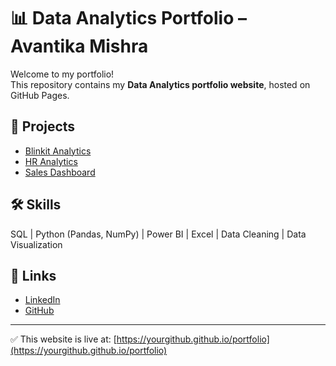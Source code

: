 # 📊 Data Analytics Portfolio – Avantika Mishra

Welcome to my portfolio!  
This repository contains my **Data Analytics portfolio website**, hosted on GitHub Pages.

## 🚀 Projects
- [Blinkit Analytics](projects/blinkit.html)  
- [HR Analytics](projects/hr.html)  
- [Sales Dashboard](projects/sales.html)  

## 🛠 Skills
SQL | Python (Pandas, NumPy) | Power BI | Excel | Data Cleaning | Data Visualization  

## 🔗 Links
- [LinkedIn](https://www.linkedin.com/in/avantika-mishra98/)  
- [GitHub]()  

---

✅ This website is live at: [https://yourgithub.github.io/portfolio](https://yourgithub.github.io/portfolio)

